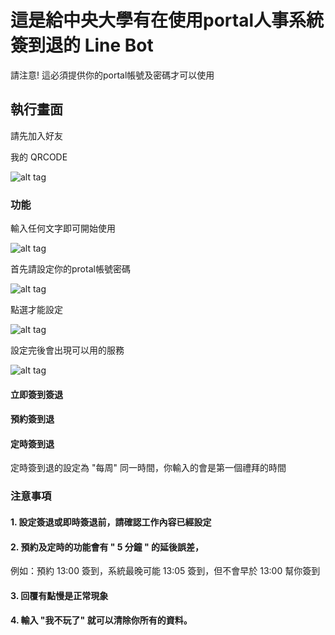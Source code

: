 # 這是給中央大學有在使用portal人事系統簽到退的 Line Bot

請注意! 這必須提供你的portal帳號及密碼才可以使用

## 執行畫面

請先加入好友

我的 QRCODE

![alt tag](https://i.imgur.com/qCbbF2R.png)

### 功能


輸入任何文字即可開始使用

![alt tag](http://i.imgur.com/M30GJOU.jpg)


首先請設定你的protal帳號密碼

![alt tag](https://i.imgur.com/9nzQ4et.png)

點選才能設定

![alt tag](https://i.imgur.com/RNT3xBw.png)

設定完後會出現可以用的服務

![alt tag](https://i.imgur.com/hdHyzxf.png)


#### 立即簽到簽退


#### 預約簽到退


#### 定時簽到退

定時簽到退的設定為 "每周" 同一時間，你輸入的會是第一個禮拜的時間


### 注意事項

#### 1. 設定簽退或即時簽退前，請確認工作內容已經設定

#### 2. 預約及定時的功能會有 " 5 分鐘 " 的延後誤差，
例如：預約 13:00 簽到，系統最晚可能 13:05 簽到，但不會早於 13:00 幫你簽到

#### 3. 回覆有點慢是正常現象

#### 4. 輸入 "我不玩了" 就可以清除你所有的資料。

